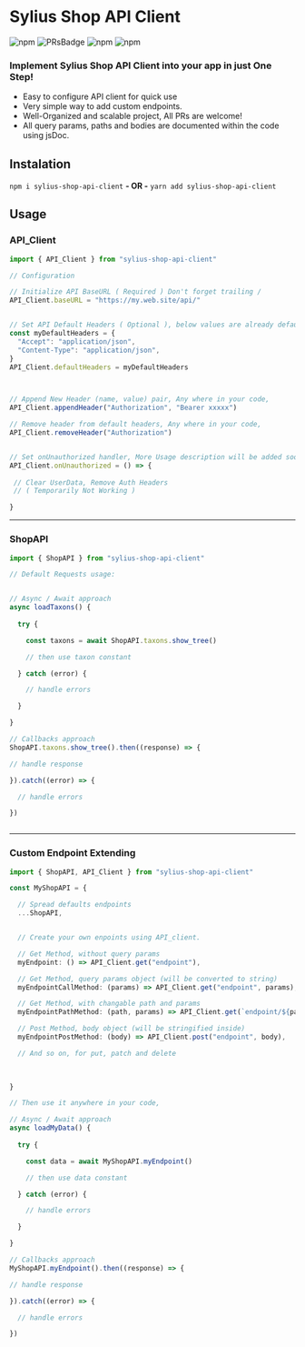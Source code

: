 
# Sylius Shop API Client 
![npm][npmDownloads] ![PRsBadge] ![npm][npmLicense] ![npm][npmVersion]

### Implement Sylius Shop API Client into your app in just One Step!

- Easy to configure API client for quick use
- Very simple way to add custom endpoints.
- Well-Organized and scalable project, All PRs are welcome!
- All query params, paths and bodies are documented within the code using jsDoc.






## Instalation 


`npm i sylius-shop-api-client`  **- OR -**  `yarn add sylius-shop-api-client`







## Usage

### **API_Client**

```ts
import { API_Client } from "sylius-shop-api-client"

// Configuration

// Initialize API BaseURL ( Required ) Don't forget trailing /
API_Client.baseURL = "https://my.web.site/api/"


// Set API Default Headers ( Optional ), below values are already defaults.
const myDefaultHeaders = {
  "Accept": "application/json",
  "Content-Type": "application/json",
}
API_Client.defaultHeaders = myDefaultHeaders



// Append New Header (name, value) pair, Any where in your code,
API_Client.appendHeader("Authorization", "Bearer xxxxx")

// Remove header from default headers, Any where in your code,
API_Client.removeHeader("Authorization")


// Set onUnauthorized handler, More Usage description will be added soon
API_Client.onUnauthorized = () => {
      
 // Clear UserData, Remove Auth Headers
 // ( Temporarily Not Working )

}

```


---

### **ShopAPI**

```ts
import { ShopAPI } from "sylius-shop-api-client"

// Default Requests usage: 


// Async / Await approach
async loadTaxons() {
  
  try {

    const taxons = await ShopAPI.taxons.show_tree()

    // then use taxon constant

  } catch (error) {

    // handle errors

  }

}

// Callbacks approach
ShopAPI.taxons.show_tree().then((response) => {

// handle response

}).catch((error) => {

  // handle errors

})



```

---

### **Custom Endpoint Extending**


```ts
import { ShopAPI, API_Client } from "sylius-shop-api-client"

const MyShopAPI = {

  // Spread defaults endpoints
  ...ShopAPI,


  // Create your own enpoints using API_client.

  // Get Method, without query params
  myEndpoint: () => API_Client.get("endpoint"),

  // Get Method, query params object (will be converted to string)
  myEndpointCallMethod: (params) => API_Client.get("endpoint", params),

  // Get Method, with changable path and params
  myEndpointPathMethod: (path, params) => API_Client.get(`endpoint/${path}`, params),

  // Post Method, body object (will be stringified inside)
  myEndpointPostMethod: (body) => API_Client.post("endpoint", body),

  // And so on, for put, patch and delete 
  
  

}

// Then use it anywhere in your code,

// Async / Await approach
async loadMyData() {
  
  try {

    const data = await MyShopAPI.myEndpoint()

    // then use data constant

  } catch (error) {

    // handle errors

  }

}

// Callbacks approach
MyShopAPI.myEndpoint().then((response) => {

// handle response

}).catch((error) => {

  // handle errors

})



```


[npmDownloads]: <https://img.shields.io/npm/dt/sylius-shop-api-client?label=Installs&logo=npm&style=plastic>
[npmLicense]: <https://img.shields.io/npm/l/sylius-shop-api-client?label=License&style=plastic>
[npmVersion]: <https://img.shields.io/npm/v/sylius-shop-api-client?label=Latest%20Version&style=plastic>
[PRsBadge]: <https://img.shields.io/badge/PRs-welcome-brightgreen.svg?style=plastic>